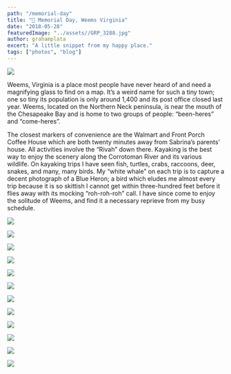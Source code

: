 ```yaml
---
path: "/memorial-day"
title: "🚤 Memorial Day, Weems Virginia"
date: "2018-05-28"
featuredImage: "../assets//GRP_3288.jpg"
author: grahamplata
excert: "A little snippet from my happy place."
tags: ["photos", "blog"]
---
```


![](../assets/12.jpg)

Weems, Virginia is a place most people have never heard of and need a magnifying glass to find on a map. It’s a weird name for such a tiny town; one so tiny its population is only around 1,400 and its post office closed last year. Weems, located on the Northern Neck peninsula, is near the mouth of the Chesapeake Bay and is home to two groups of people: “been-heres” and “come-heres”.

The closest markers of convenience are the Walmart and Front Porch Coffee House which are both twenty minutes away from Sabrina’s parents’ house. All activities involve the “Rivah” down there. Kayaking is the best way to enjoy the scenery along the Corrotoman River and its various wildlife. On kayaking trips I have seen fish, turtles, crabs, raccoons, deer, snakes, and many, many birds. My “white whale” on each trip is to capture a decent photograph of a Blue Heron; a bird which eludes me almost every trip because it is so skittish I cannot get within three-hundred feet before it flies away with its mocking “roh-roh-roh” call. I have since come to enjoy the solitude of Weems, and find it a necessary reprieve from my busy schedule.

![](../assets/GRP_3288.jpg)

![](../assets/GRP_3696.jpg)

![](../assets/GRP_3419.jpg)

![](../assets/GRP_3450.jpg)

![](../assets/GRP_3472.jpg)

![](../assets/21.jpg)

![](../assets/GRP_3960.jpg)

![](../assets/GRP_3992.jpg)

![](../assets/GRP_4192.jpg)

![](../assets/GRP_4113.jpg)

![](../assets/GRP_4237.jpg)

![](../assets/GRP_3751.jpg)
